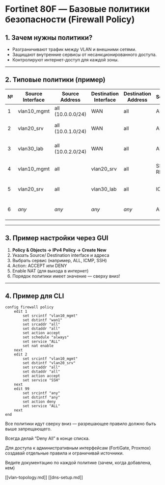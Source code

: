 # Fortinet 80F — Базовые политики безопасности (Firewall Policy)

## 1. Зачем нужны политики?
- Разграничивают трафик между VLAN и внешними сетями.
- Защищают внутренние сервисы от несанкционированного доступа.
- Контролируют интернет-доступ для каждой зоны.

---

## 2. Типовые политики (пример)

| №  | Source Interface | Source Address     | Destination Interface | Destination Address    | Service | Action  | Comments                   |
|----|------------------|-------------------|----------------------|-----------------------|---------|---------|----------------------------|
| 1  | vlan10_mgmt      | all (10.0.0.0/24) | WAN                  | all                   | ALL     | ACCEPT  | Интернет для ПК            |
| 2  | vlan20_srv       | all (10.0.1.0/24) | WAN                  | all                   | ALL     | ACCEPT  | Интернет для серверов      |
| 3  | vlan30_lab       | all (10.0.2.0/24) | WAN                  | all                   | ALL     | ACCEPT  | Интернет для лаборатории   |
| 4  | vlan10_mgmt      | all               | vlan20_srv           | all                   | SSH, RDP| ACCEPT  | Доступ админов к серверам  |
| 5  | vlan20_srv       | all               | vlan30_lab           | all                   | ICMP    | ACCEPT  | Серверы видят лабораторию  |
| 6  | *any*            | *any*             | *any*                | *any*                 | ALL     | DENY    | Блокировка всего остального|

---

## 3. Пример настройки через GUI

1. **Policy & Objects → IPv4 Policy → Create New**
2. Указать Source/ Destination interface и адреса
3. Выбрать сервис (например, ALL, ICMP, SSH)
4. Action: ACCEPT или DENY
5. Enable NAT (для выхода в интернет)
6. Порядок политики имеет значение — сверху вниз!

---

## 4. Пример для CLI

```shell
config firewall policy
    edit 1
        set srcintf "vlan10_mgmt"
        set dstintf "wan1"
        set srcaddr "all"
        set dstaddr "all"
        set action accept
        set schedule "always"
        set service "ALL"
        set nat enable
    next
    edit 2
        set srcintf "vlan10_mgmt"
        set dstintf "vlan20_srv"
        set srcaddr "all"
        set dstaddr "all"
        set action accept
        set service "SSH"
    next
    edit 99
        set srcintf "any"
        set dstintf "any"
        set action deny
        set service "ALL"
    next
end
```

Все политики идут сверху вниз — разрешающее правило должно быть выше запрещающего.

Всегда делай “Deny All” в конце списка.

Для доступа к административным интерфейсам (FortiGate, Proxmox) создавай отдельные правила и ограничивай источники.

Ведите документацию по каждой политике (зачем, когда добавлена, кем)

[[vlan-topology.md]]
[[dns-setup.md]]





